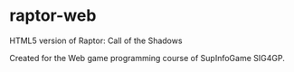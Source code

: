 raptor-web
==========

HTML5 version of Raptor: Call of the Shadows

Created for the Web game programming course of SupInfoGame SIG4GP.
